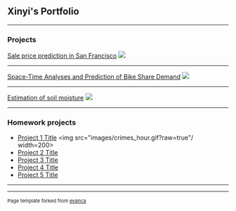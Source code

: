 ## Xinyi's Portfolio

---

### Projects

[Sale price prediction in San Francisco](/html/salesPredictionSF.html)
<img src="images/dummy_thumbnail.jpg?raw=true"/>

---
[Space-Time Analyses and Prediction of Bike Share Demand](/bikesharedAnalysis)
<img src="images/dummy_thumbnail.jpg?raw=true"/>

---
[Estimation of soil moisture](/pdf/soilMoisture.pdf)
<img src="images/soilMoisture_poster.jpg?raw=true"/>

---

### Homework projects

- [Project 1 Title](http://example.com/)
<img src="images/crimes_hour.gif?raw=true"/ width=200>
- [Project 2 Title](http://example.com/)
- [Project 3 Title](http://example.com/)
- [Project 4 Title](http://example.com/)
- [Project 5 Title](http://example.com/)

---




---
<p style="font-size:11px">Page template forked from <a href="https://github.com/evanca/quick-portfolio">evanca</a></p>
<!-- Remove above link if you don't want to attibute -->
